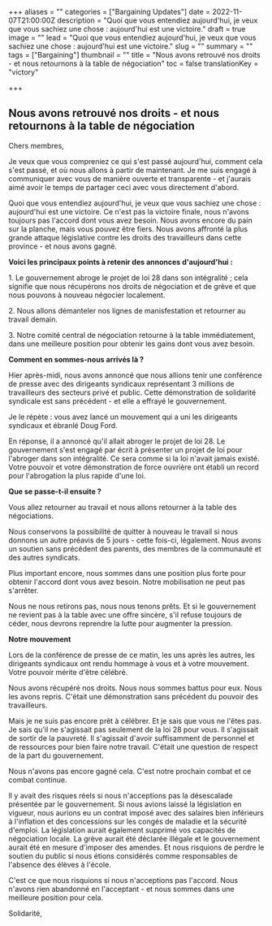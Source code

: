 +++
aliases = ""
categories = ["Bargaining Updates"]
date = 2022-11-07T21:00:00Z
description = "Quoi que vous entendiez aujourd'hui, je veux que vous sachiez une chose : aujourd'hui est une victoire."
draft = true
image = ""
lead = "Quoi que vous entendiez aujourd'hui, je veux que vous sachiez une chose : aujourd'hui est une victoire."
slug = ""
summary = ""
tags = ["Bargaining"]
thumbnail = ""
title = "Nous avons retrouvé nos droits - et nous retournons à la table de négociation"
toc = false
translationKey = "victory"

+++
## Nous avons retrouvé nos droits - et nous retournons à la table de négociation

Chers membres,

Je veux que vous compreniez ce qui s'est passé aujourd'hui, comment cela s'est passé, et où nous allons à partir de maintenant. Je me suis engagé à communiquer avec vous de manière ouverte et transparente - et j'aurais aimé avoir le temps de partager ceci avec vous directement d'abord.

Quoi que vous entendiez aujourd'hui, je veux que vous sachiez une chose : aujourd'hui est une victoire. Ce n'est pas la victoire finale, nous n'avons toujours pas l'accord dont vous avez besoin. Nous avons encore du pain sur la planche, mais vous pouvez être fiers. Nous avons affronté la plus grande attaque législative contre les droits des travailleurs dans cette province - et nous avons gagné.

**Voici les principaux points à retenir des annonces d'aujourd'hui :**

1\. Le gouvernement abroge le projet de loi 28 dans son intégralité ; cela signifie que nous récupérons nos droits de négociation et de grève et que nous pouvons à nouveau négocier localement.

2\. Nous allons démanteler nos lignes de manisfestation et retourner au travail demain.

3\. Notre comité central de négociation retourne à la table immédiatement, dans une meilleure position pour obtenir les gains dont vous avez besoin.

**Comment en sommes-nous arrivés là ?**

Hier après-midi, nous avons annoncé que nous allions tenir une conférence de presse avec des dirigeants syndicaux représentant 3 millions de travailleurs des secteurs privé et public. Cette démonstration de solidarité syndicale est sans précédent - et elle a effrayé le gouvernement.

Je le répète : vous avez lancé un mouvement qui a uni les dirigeants syndicaux et ébranlé Doug Ford.

En réponse, il a annoncé qu'il allait abroger le projet de loi 28. Le gouvernement s'est engagé par écrit à présenter un projet de loi pour l'abroger dans son intégralité. Ce sera comme si la loi n'avait jamais existé. Votre pouvoir et votre démonstration de force ouvrière ont établi un record pour l'abrogation la plus rapide d'une loi.

**Que se passe-t-il ensuite ?**

Vous allez retourner au travail et nous allons retourner à la table des négociations.

Nous conservons la possibilité de quitter à nouveau le travail si nous donnons un autre préavis de 5 jours - cette fois-ci, légalement. Nous avons un soutien sans précédent des parents, des membres de la communauté et des autres syndicats.

Plus important encore, nous sommes dans une position plus forte pour obtenir l'accord dont vous avez besoin. Notre mobilisation ne peut pas s'arrêter.

Nous ne nous retirons pas, nous nous tenons prêts. Et si le gouvernement ne revient pas à la table avec une offre sincère, s'il refuse toujours de céder, nous devrons reprendre la lutte pour augmenter la pression.

**Notre mouvement**

Lors de la conférence de presse de ce matin, les uns après les autres, les dirigeants syndicaux ont rendu hommage à vous et à votre mouvement. Votre pouvoir mérite d'être célébré.

Nous avons récupéré nos droits. Nous nous sommes battus pour eux. Nous les avons repris. C'était une démonstration sans précédent du pouvoir des travailleurs.

Mais je ne suis pas encore prêt à célébrer. Et je sais que vous ne l'êtes pas. Je sais qu'il ne s'agissait pas seulement de la loi 28 pour vous. Il s'agissait de sortir de la pauvreté. Il s'agissait d'avoir suffisamment de personnel et de ressources pour bien faire notre travail. C'était une question de respect de la part du gouvernement.

Nous n'avons pas encore gagné cela. C'est notre prochain combat et ce combat continue.

Il y avait des risques réels si nous n'acceptions pas la désescalade présentée par le gouvernement. Si nous avions laissé la législation en vigueur, nous aurions eu un contrat imposé avec des salaires bien inférieurs à l'inflation et des concessions sur les congés de maladie et la sécurité d'emploi. La législation aurait également supprimé vos capacités de négociation locale. La grève aurait été déclarée illégale et le gouvernement aurait été en mesure d'imposer des amendes. Et nous risquions de perdre le soutien du public si nous étions considérés comme responsables de l'absence des élèves à l'école.

C'est ce que nous risquions si nous n'acceptions pas l'accord. Nous n'avons rien abandonné en l'acceptant - et nous sommes dans une meilleure position pour cela.

Solidarité,